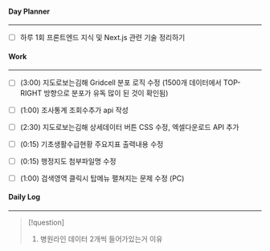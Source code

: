 
#### Day Planner
---
- [ ] 하루 1회 프론트엔드 지식 및 Next.js 관련 기술 정리하기


#### Work
---
- [ ] (3:00) 지도로보는김해 Gridcell 분포 로직 수정 (1500개 데이터에서 TOP-RIGHT 방향으로 분포가 유독 많이 된 것이 확인됨)
- [ ] (1:00) 조사통계 조회수추가 api 작성
- [ ] (2:30) 지도로보는김해 상세데이터 버튼 CSS 수정, 엑셀다운로드 API 추가
- [ ] (0:15) 기초생활수급현황 주요지표 출력내용 수정
- [ ] (0:15) 행정지도 첨부파일명 수정
- [ ] (1:00) 검색영역 클릭시 탑메뉴 펼쳐지는 문제 수정 (PC)


#### Daily Log
---
> [!question]
> 1. 병원라인 데이터 2개씩 들어가있는거 이유
